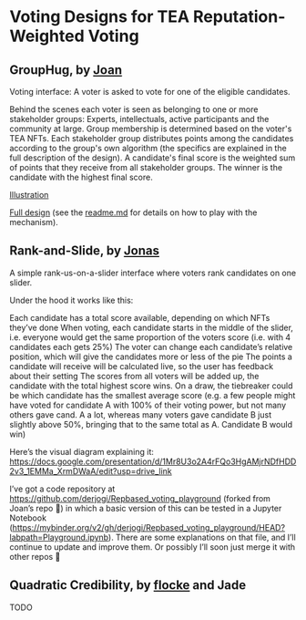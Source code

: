 # Voting Designs for TEA Reputation-Weighted Voting

## GroupHug, by [Joan](https://github.com/joanbp-dk)

Voting interface: A voter is asked to vote for one of the eligible candidates.

Behind the scenes each voter is seen as belonging to one or more stakeholder groups: Experts, intellectuals, active participants and the community at large. Group membership is determined based on the voter's TEA NFTs. Each stakeholder group distributes points among the candidates according to the group's own algorithm (the specifics are explained in the full description of the design). A candidate's final score is the weighted sum of points that they receive from all stakeholder groups. The winner is the candidate with the highest final score.

[Illustration](https://github.com/joanbp-dk/Repbased_voting_playground/blob/main/Voting.pdf)

[Full design](https://github.com/joanbp-dk/Repbased_voting_playground) (see the [readme.md](https://github.com/joanbp-dk/Repbased_voting_playground/blob/main/README.md) for details on how to play with the mechanism).

## Rank-and-Slide, by [Jonas](https://github.com/derjogi/)
A simple rank-us-on-a-slider interface where voters rank candidates on one slider.

Under the hood it works like this:

Each candidate has a total score available, depending on which NFTs they’ve done
When voting, each candidate starts in the middle of the slider, i.e. everyone would get the same proportion of the voters score (i.e. with 4 candidates each gets 25%)
The voter can change each candidate’s relative position, which will give the candidates more or less of the pie
The points a candidate will receive will be calculated live, so the user has feedback about their setting
The scores from all voters will be added up, the candidate with the total highest score wins.
On a draw, the tiebreaker could be which candidate has the smallest average score (e.g. a few people might have voted for candidate A with 100% of their voting power, but not many others gave cand. A a lot, whereas many voters gave candidate B just slightly above 50%, bringing that to the same total as A. Candidate B would win)

Here’s the visual diagram explaining it: https://docs.google.com/presentation/d/1Mr8U3o2A4rFQo3HgAMjrNDfHDD2v3_1EMMa_XrmDWaA/edit?usp=drive_link

I’ve got a code repository at https://github.com/derjogi/Repbased_voting_playground (forked from Joan’s repo 🙇) in which a basic version of this can be tested in a Jupyter Notebook (https://mybinder.org/v2/gh/derjogi/Repbased_voting_playground/HEAD?labpath=Playground.ipynb). There are some explanations on that file, and I’ll continue to update and improve them. Or possibly I’ll soon just merge it with other repos 🤷 

## Quadratic Credibility, by [flocke](https://github.com/fxFlocke) and Jade

TODO
